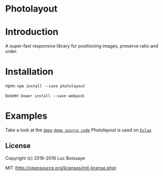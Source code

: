 # Photolayout

# Introduction

A super-fast responsive library for positioning images, preserve ratio and
order.

# Installation

npm:
`npm install --save photolayout`

bower:
`bower install --save webpack`

# Examples

Take a look at the [`demo`](https://luc.boissaye.fr/photolayout/) [`demo source code`](https://github.com/ombr/photolayout/tree/master/src/)
Photolayout is used on [`Evlaa`](https://www.evlaa.com)

## License

Copyright (c) 2016-2016 Luc Boissaye

MIT (http://opensource.org/licenses/mit-license.php)
